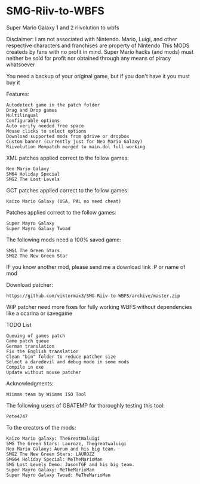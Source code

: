 # SMG-Riiv-to-WBFS
Super Mario Galaxy 1 and 2 riivolution to wbfs 

Disclaimer: I am not associated with Nintendo. Mario, Luigi, and other respective characters and franchises are property of Nintendo
This MODS createds by fans with no profit in mind. Super Mario hacks (and mods) must neither be sold for profit nor obtained through any means of piracy whatsoever

You need a backup of your original game, but if you don't have it you must buy it

Features:
	
	Autodetect game in the patch folder
	Drag and Drop games
	Multilingual
	Configurable options
	Auto verify needed free space
	Mouse clicks to select options
	Download supported mods from gdrive or dropbox
	Custom banner (currently just for Neo Mario Galaxy)
	Riivolution Mempatch merged to main.dol full working
	

XML patches applied correct to the follow games:

	Neo Mario Galaxy
	SM64 Holiday Special
	SMG2 The Lost Levels

GCT patches applied correct to the follow games:

	Kaizo Mario Galaxy (USA, PAL no need cheat)

Patches applied correct to the follow games:

	Super Mayro Galaxy
	Super Mayro Galaxy Twoad

The following mods need a 100% saved game:

	SMG1 The Green Stars
	SMG2 The New Green Star

IF you know another mod, please send me a download link :P or name of mod

Download patcher:

	https://github.com/viktormax3/SMG-Riiv-to-WBFS/archive/master.zip

WIP patcher need more fixes for fully working WBFS without dependencies like a ocarina or savegame

TODO List

	Queuing of games patch
	Game patch queue
	German translation
	Fix the English translation
	Clean "bin" folder to reduce patcher size
	Select a daredevil and debug mode in some mods
	Compile in exe
	Update without mouse patcher

Acknowledgments:

	Wiimms team by Wiimms ISO Tool

The following users of GBATEMP for thoroughly testing this tool:

	Pete4747

To the creators of the mods:

	Kaizo Mario galaxy: TheGreatWaluigi
	SMG The Green Stars: Laurozz, Thegreatwaluigi
	Neo Mario Galaxy: Aurum and his big team.
	SMG2 The New Green Stars: LAUROZZ
	SMG64 Holiday Special: MeTheMarioMan
	SMG Lost Levels Demo: JasonTGF and his big team.
	Super Mayro Galaxy: MeTheMarioMan
	Super Mayro Galaxy Twoad: MeTheMarioMan
